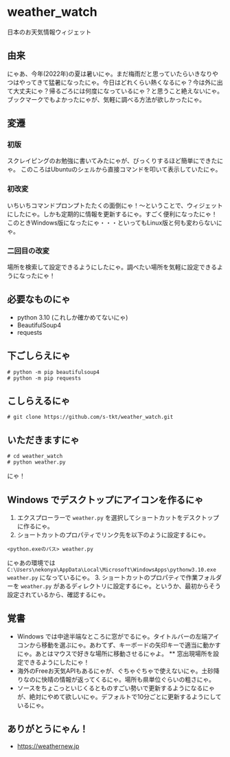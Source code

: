 # weather_watch
日本のお天気情報ウィジェット

## 由来
にゃあ、今年(2022年)の夏は暑いにゃ。まだ梅雨だと思っていたらいきなりやつはやってきて猛暑になったにゃ。今日はどれくらい熱くなるにゃ？今は外に出て大丈夫にゃ？帰るごろには何度になっているにゃ？と思うこと絶えないにゃ。ブックマークでもよかったにゃが、気軽に調べる方法が欲しかったにゃ。

## 変遷
### 初版
スクレイピングのお勉強に書いてみたにゃが、びっくりするほど簡単にできたにゃ。
このころはUbuntuのシェルから直接コマンドを叩いて表示していたにゃ。

### 初改変
いちいちコマンドプロンプトたたくの面倒にゃ！～ということで、ウィジェットにしたにゃ。しかも定期的に情報を更新するにゃ。すごく便利になったにゃ！
このときWindows版になったにゃ・・・といってもLinux版と何も変わらないにゃ。

### 二回目の改変
場所を検索して設定できるようにしたにゃ。調べたい場所を気軽に設定できるようになったにゃ！

## 必要なものにゃ
* python 3.10 (これしか確かめてないにゃ)
* BeautifulSoup4
* requests

## 下ごしらえにゃ
```console
# python -m pip beautifulsoup4
# python -m pip requests
```

## こしらえるにゃ
```console
# git clone https://github.com/s-tkt/weather_watch.git
```

## いただきますにゃ
```console
# cd weather_watch
# python weather.py
```

にゃ！

## Windows でデスクトップにアイコンを作るにゃ
1. エクスプローラーで `weather.py` を選択してショートカットをデスクトップに作るにゃ。
2. ショートカットのプロパティでリンク先を以下のように設定するにゃ。
```
<python.exeのパス> weather.py
```
にゃあの環境では `C:\Users\nekonya\AppData\Local\Microsoft\WindowsApps\pythonw3.10.exe weather.py` になっているにゃ。
3. ショートカットのプロパティで作業フォルダーを `weather.py` があるディレクトリに設定するにゃ。というか、最初からそう設定されているから、確認するにゃ。

## 覚書
* Windows では中途半端なところに窓がでるにゃ。タイトルバーの左端アイコンから移動を選ぶにゃ。あわてず、キーボードの矢印キーで適当に動かすにゃ。あとはマウスで好きな場所に移動させるにゃよ。
** 窓出現場所を設定できるようにしたにゃ！
* 海外のFreeお天気APIもあるにゃが、ぐちゃぐちゃで使えないにゃ。土砂降りなのに快晴の情報が返ってくるにゃ。場所も県単位ぐらいの粗さにゃ。
* ソースをちょこっといじくるとものすごい勢いで更新するようになるにゃが、絶対にやめて欲しいにゃ。デフォルトで10分ごとに更新するようにしているにゃ。


## ありがとうにゃん！
* https://weathernew.jp
